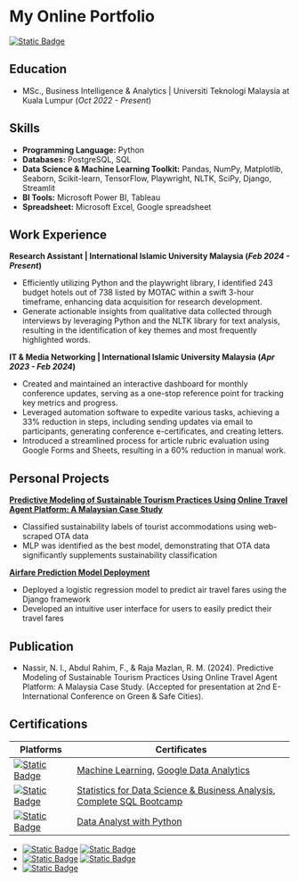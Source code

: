 # My Online Portfolio

[![Static Badge](https://img.shields.io/badge/LinkedIn-%230A66C2?style=for-the-badge&logo=linkedin)](https://www.linkedin.com/in/nazmirul-izzad-nassir?utm_source=share&utm_campaign=share_via&utm_content=profile&utm_medium=android_app)

## Education

- MSc., Business Intelligence & Analytics | Universiti Teknologi Malaysia at Kuala  Lumpur (_Oct 2022 - Present_)


## Skills

- **Programming Language:** Python
- **Databases:** PostgreSQL, SQL
- **Data Science & Machine Learning Toolkit:** Pandas, NumPy, Matplotlib, Seaborn, Scikit-learn, TensorFlow, Playwright, NLTK, SciPy, Django, Streamlit
- **BI Tools:** Microsoft Power BI, Tableau
- **Spreadsheet:** Microsoft Excel, Google spreadsheet


## Work Experience

**Research Assistant | International Islamic University Malaysia (*Feb 2024 - Present*)**
- Efficiently utilizing Python and the playwright library, I identified 243 budget hotels out of 738 listed by MOTAC within a swift 3-hour timeframe, enhancing data acquisition for research development.
- Generate actionable insights from qualitative data collected through interviews by leveraging Python and the NLTK library for text analysis, resulting in the identification of key themes and most frequently highlighted words.


**IT & Media Networking | International Islamic University Malaysia (*Apr 2023 - Feb 2024*)**
- Created and maintained an interactive dashboard for monthly conference updates, serving as a one-stop reference point for tracking key metrics and progress.
- Leveraged automation software to expedite various tasks, achieving a 33% reduction in steps, including sending updates via email to participants, generating conference e-certificates, and creating letters.
- Introduced a streamlined process for article rubric evaluation using Google Forms and Sheets, resulting in a 60% reduction in manual work.


## Personal Projects

**[Predictive Modeling of Sustainable Tourism Practices Using Online Travel Agent Platform: A Malaysian Case Study](https://github.com/izzad2413/sustainable_ota)**
- Classified sustainability labels of tourist accommodations using web-scraped OTA data
- MLP was identified as the best model, demonstrating that OTA data significantly supplements sustainability classification

**[Airfare Prediction Model Deployment](https://github.com/izzad2413/django_project)**
- Deployed a logistic regression model to predict air travel fares using the Django framework
- Developed an intuitive user interface for users to easily predict their travel fares

## Publication

- Nassir, N. I., Abdul Rahim, F., & Raja Mazlan, R. M. (2024). Predictive Modeling of Sustainable Tourism Practices Using Online Travel Agent Platform: A Malaysia Case Study. (Accepted for presentation at 2nd E-International Conference on Green & Safe Cities).

## Certifications

| Platforms | Certificates |
| --------- | ------------ |
| [![Static Badge](https://img.shields.io/badge/coursera-%230056D2?style=for-the-badge&logo=coursera&labelColor=%230056D2)](https://www.coursera.org/?irclickid=zM9XUvzW8xyKW0N39b1rOX64UkC0xJS8ORotWE0&irgwc=1&utm_medium=partners&utm_source=impact&utm_campaign=4863840&utm_content=b2c) | [Machine Learning](https://www.coursera.org/account/accomplishments/specialization/certificate/3E48NV4Y52ST), [Google Data Analytics](https://www.coursera.org/account/accomplishments/specialization/certificate/NN7DP5XQ4E4Q) |
| [![Static Badge](https://img.shields.io/badge/udemy-%23A435F0?style=for-the-badge&logo=udemy&logoColor=white&labelColor=%23A435F0)](https://www.udemy.com/?deal_code=&utm_term=Homepage&utm_content=Textlink&utm_campaign=Rakuten-default&ranMID=39197&ranEAID=UGrHaPSUfM0&ranSiteID=UGrHaPSUfM0-.rubBVpFJdGLOZFH7Lg11A&LSNPUBID=UGrHaPSUfM0&utm_source=aff-campaign&utm_medium=udemyads) | [Statistics for Data Science & Business Analysis](https://www.udemy.com/certificate/UC-371e4601-abf3-4474-8f12-8967f12504a3/), [Complete SQL Bootcamp](https://www.udemy.com/certificate/UC-10e45baf-f655-4bf8-b0e1-44f895197c64/) |
| [![Static Badge](https://img.shields.io/badge/datacamp-%2303EF62?style=for-the-badge&logo=datacamp&logoColor=white&labelColor=%2303EF62)](https://www.datacamp.com/) | [Data Analyst with Python](https://www.datacamp.com/statement-of-accomplishment/track/3537f474cbfb11254fa2a3a5a484d11300bebe51?raw=1) |




- [![Static Badge](https://img.shields.io/badge/machine_learning-%230056D2?style=for-the-badge&logo=coursera&logoColor=%230056D2&label=coursera&labelColor=black)](https://www.coursera.org/account/accomplishments/specialization/certificate/3E48NV4Y52ST) [![Static Badge](https://img.shields.io/badge/Google_Data_Analytics-%230056D2?style=for-the-badge&logo=coursera&logoColor=%230056D2&label=coursera&labelColor=black)](https://www.coursera.org/account/accomplishments/specialization/certificate/NN7DP5XQ4E4Q)
- [![Static Badge](https://img.shields.io/badge/Statistics_for_Data_Science-%23A435F0?style=for-the-badge&logo=udemy&logoColor=%23A435F0&label=Udemy&labelColor=black)](https://www.udemy.com/certificate/UC-371e4601-abf3-4474-8f12-8967f12504a3/) [![Static Badge](https://img.shields.io/badge/SQL_bootcamp-%23A435F0?style=for-the-badge&logo=udemy&logoColor=%23A435F0&label=Udemy&labelColor=black)](https://www.udemy.com/certificate/UC-10e45baf-f655-4bf8-b0e1-44f895197c64/)
- [![Static Badge](https://img.shields.io/badge/Data_Analyst_with_Python-%2303EF62?style=for-the-badge&logo=datacamp&logoColor=%2303EF62&label=datacamp&labelColor=black)](https://www.datacamp.com/statement-of-accomplishment/track/3537f474cbfb11254fa2a3a5a484d11300bebe51?raw=1)





